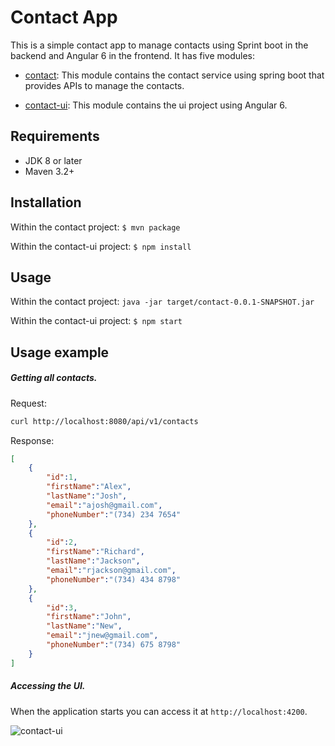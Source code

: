 # Contact App

This is a simple contact app to manage contacts using Sprint boot in the backend and Angular 6 in the frontend.
It has five modules:

* [contact](https://github.com/geraldoms/contact-app/tree/master/contact): 
 This module contains the contact service using spring boot that provides APIs to manage the contacts.

* [contact-ui](https://github.com/geraldoms/contact-app/tree/master/contact-ui): 
This module contains the ui project using Angular 6.

## Requirements
* JDK 8 or later
* Maven 3.2+

## Installation
Within the contact project:
`$ mvn package`

Within the contact-ui project:
`$ npm install`

## Usage 
Within the contact project:
`java -jar target/contact-0.0.1-SNAPSHOT.jar`

Within the contact-ui project:
`$ npm start`

## Usage example 

##### Getting all contacts.

Request:
```bash
curl http://localhost:8080/api/v1/contacts
```

Response:
```json
[
    {
        "id":1,
        "firstName":"Alex",
        "lastName":"Josh",
        "email":"ajosh@gmail.com",
        "phoneNumber":"(734) 234 7654"
    },
    {
        "id":2,
        "firstName":"Richard",
        "lastName":"Jackson",
        "email":"rjackson@gmail.com",
        "phoneNumber":"(734) 434 8798"
    },
    {
        "id":3,
        "firstName":"John",
        "lastName":"New",
        "email":"jnew@gmail.com",
        "phoneNumber":"(734) 675 8798"
    }
]
```

##### Accessing the UI.

When the application starts you can access it at `http://localhost:4200`.

![contact-ui](https://user-images.githubusercontent.com/13106549/47260480-806cf600-d48a-11e8-910f-4924cb9cf7da.png)
